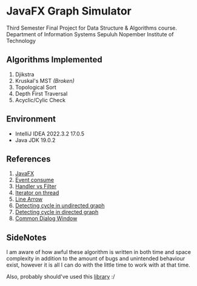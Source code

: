 # JavaFX Graph Simulator

Third Semester Final Project for Data Structure & Algorithms course.   
Department of Information Systems Sepuluh Nopember Institute of Technology 

## Algorithms Implemented
1. Djikstra 
2. Kruskal's MST *(Broken)*
3. Topological Sort
4. Depth First Traversal
5. Acyclic/Cylic Check

## Environment
- IntelliJ IDEA 2022.3.2 17.0.5   
- Java JDK 19.0.2

## References
1. [JavaFX](https://jenkov.com/tutorials/javafx/index.html)
2. [Event consume](https://stackoverflow.com/questions/37813358/what-is-the-meaning-of-event-consumes-in-javafx)  
3. [Handler vs Filter](https://stackoverflow.com/questions/25740103/javafx-what-is-the-difference-between-eventhandler-and-eventfilter)  
4. [Iterator on thread](https://stackoverflow.com/questions/13013480/linkedlist-checkforcomodification-error-java)
5. [Line Arrow](https://gist.github.com/kn0412/2086581e98a32c8dfa1f69772f14bca4)
6. [Detecting cycle in undirected graph](https://www.youtube.com/watch?v=L0DcePeWHnM)
7. [Detecting cycle in directed graph](https://www.geeksforgeeks.org/depth-first-search-or-dfs-for-a-graph/)
8. [Common Dialog Window](https://stackoverflow.com/questions/8309981/how-to-create-and-show-common-dialog-error-warning-confirmation-in-javafx-2)

## SideNotes
I am aware of how awful these algorithm is written in both time and space complexity in addition to the amount of bugs and unintended behaviour exist, however it is all I can do with the little time to work with at that time.

Also, probably should've used this [library](https://rayjasson98.github.io/Java-Graph-Algorithms-Visualizer/)  :/